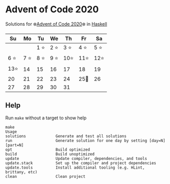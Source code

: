 # Advent of Code 2020

Solutions for ❄️[Advent of Code 2020]❄️ in [Haskell]

| Su   | Mo   | Tu   | We   | Th    | Fr   | Sa   |
| ---- | ---- | ---- | ---- | ----- | ---- | ---- |
|      |      | 1 ⭐ | 2 ⭐ | 3 ⭐  | 4 ⭐ | 5 ⭐ |
| 6 ⭐ | 7 ⭐ | 8 ⭐ | 9 ⭐ | 10⭐  | 11⭐ | 12⭐ |
| 13⭐ | 14   | 15   | 16   | 17    | 18   | 19   |
| 20   | 21   | 22   | 23   | 24    | 25🎄 | 26   |
| 27   | 28   | 29   | 30   | 31    |      |      |

## Help

Run `make` without a target to show help

```console
make
Usage
solutions             Generate and test all solutions
run                   Generate solution for one day by setting [day=N] [part=N]
opt                   Build optimized
build                 Build unoptimized
update                Update compiler, dependencies, and tools
update.stack          Set up the compiler and project dependencies
update.tools          Install additional tooling (e.g. HLint, brittany, etc)
clean                 Clean project
```

[Advent of Code 2020]: https://adventofcode.com/2020
[Haskell]: https://www.haskell.org
